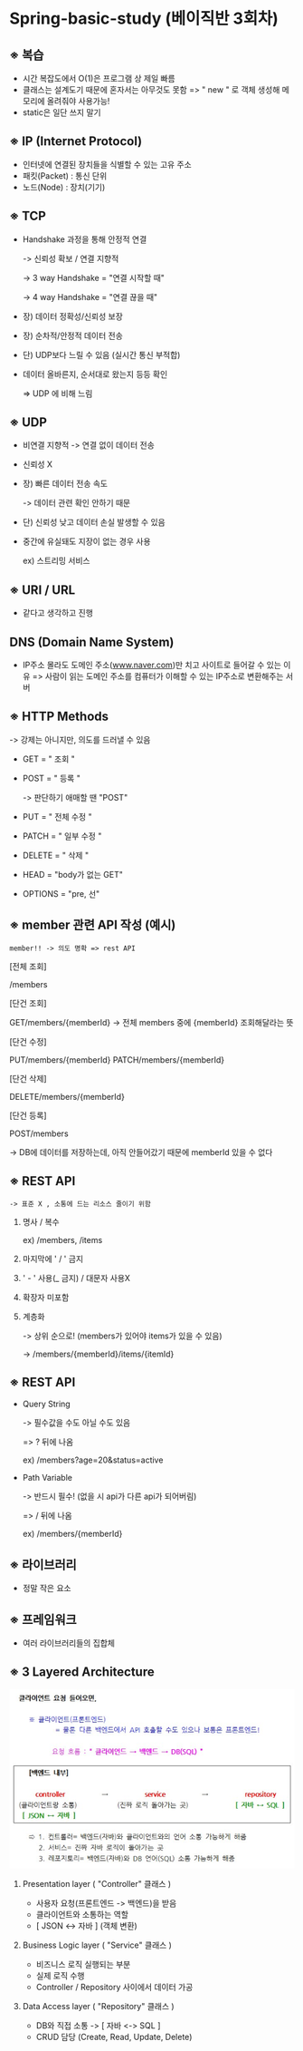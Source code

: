 # Spring-basic-study (베이직반 3회차)

## ※ 복습
- 시간 복잡도에서 O(1)은 프로그램 상 제일 빠름
- 클래스는 설계도기 때문에 혼자서는 아무것도 못함
   => " new " 로 객체 생성해 메모리에 올려줘야 사용가능!
- static은 일단 쓰지 말기

## ※ IP  (Internet Protocol)
- 인터넷에 연결된 장치들을 식별할 수 있는 고유 주소
- 패킷(Packet) : 통신 단위
- 노드(Node) : 장치(기기)

## ※ TCP
- Handshake 과정을 통해 안정적 연결

   -> 신뢰성 확보 / 연결 지향적

   -> 3 way Handshake = "연결 시작할 때"

   -> 4 way Handshake = "연결 끊을 때"
- 장) 데이터 정확성/신뢰성 보장
- 장) 순차적/안정적 데이터 전송
- 단) UDP보다 느릴 수 있음 (실시간 통신 부적합)
- 데이터 올바른지, 순서대로 왔는지 등등 확인

   => UDP 에 비해 느림

## ※ UDP
- 비연결 지향적
  -> 연결 없이 데이터 전송
- 신뢰성 X
- 장) 빠른 데이터 전송 속도

  -> 데이터 관련 확인 안하기 때문
- 단) 신뢰성 낮고 데이터 손실 발생할 수 있음
- 중간에 유실돼도 지장이 없는 경우 사용

   ex) 스트리밍 서비스

## ※ URI / URL
- 같다고 생각하고 진행

## DNS (Domain Name System)
- IP주소 몰라도 도메인 주소(www.naver.com)만 치고 사이트로 들어갈 수 있는 이유 
  => 사람이 읽는 도메인 주소를 컴퓨터가 이해할 수 있는 IP주소로 변환해주는 서버

## ※ HTTP Methods
   -> 강제는 아니지만, 의도를 드러낼 수 있음

- GET = " 조회 "
- POST = " 등록 "

   -> 판단하기 애매할 땐 "POST"
- PUT = " 전체 수정 "
- PATCH = " 일부 수정 "
- DELETE = " 삭제 "
- HEAD = "body가 없는 GET"
- OPTIONS = "pre, 선"

## ※ member 관련 API 작성 (예시)
    member!! -> 의도 명확 => rest API

[전체 조회]

/members


[단건 조회]

GET/members/{memberId}
-> 전체 members 중에 {memberId} 조회해달라는 뜻


[단건 수정]

PUT/members/{memberId}
PATCH/members/{memberId}


[단건 삭제]

DELETE/members/{memberId}


[단건 등록]

POST/members

-> DB에 데이터를 저장하는데, 아직 안들어갔기 때문에 memberId 있을 수 없다


## ※ REST API
    -> 표준 X , 소통에 드는 리소스 줄이기 위함

1. 명사 / 복수

     ex) /members, /items
2. 마지막에 ' / ' 금지
3. ' - ' 사용(_ 금지) / 대문자 사용X
4. 확장자 미포함
5. 계층화

   -> 상위 순으로! (members가 있어야 items가 있을 수 있음)

   -> /members/{memberId}/items/{itemId}

## ※ REST API
   - Query String

       -> 필수값을 수도 아닐 수도 있음

       => ? 뒤에 나옴

      ex) /members?age=20&status=active

   - Path Variable

       -> 반드시 필수! (없을 시 api가 다른 api가 되어버림)

       => / 뒤에 나옴

      ex) /members/{memberId}


## ※ 라이브러리
   - 정말 작은 요소

## ※ 프레임워크
- 여러 라이브러리들의 집합체

## ※ 3 Layered Architecture
 ![설명자료](images/3_Layered_Architecture.jpg)
 1. Presentation layer  ( "Controller" 클래스 )
     - 사용자 요청(프론트엔드 -> 백엔드)을 받음
     - 클라이언트와 소통하는 역할
     - [ JSON <-> 자바 ]  (객체 변환)


 2. Business Logic layer  ( "Service" 클래스 )
     - 비즈니스 로직 실행되는 부분
     - 실제 로직 수행
     - Controller / Repository 사이에서 데이터 가공


 3. Data Access layer  ( "Repository" 클래스 )
     - DB와 직접 소통 ->  [ 자바 <-> SQL ]
     - CRUD 담당
       (Create, Read, Update, Delete)